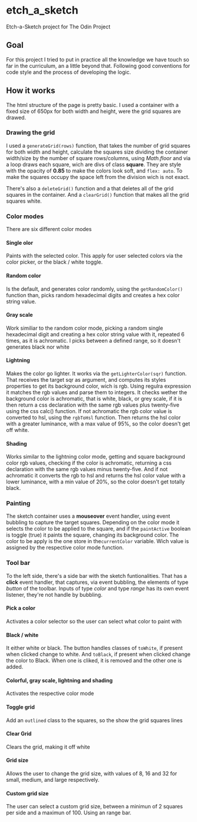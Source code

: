# etch_a_sketch
Etch-a-Sketch project for The Odin Project

## Goal
For this project I tried to put in practice all the knowledge we have touch so far in the curriculum, an a little beyond that. Following good conventions for code style and the process of developing the logic.

## How it works
The html structure of the page is pretty basic. I used a container with a fixed size of 650px for both width and height, were the grid squares are drawed.

### Drawing the grid
I used a `generateGrid(rows)` function, that takes the number of grid squares for both width and height, calculate the squares size dividing the container width/size by the number of square rows/columns, using *Math.floor* and via a loop draws each square, wich are divs of class **square**. They are style with the opacity of **0.85** to make the colors look soft, and `flex: auto`. To make the squares occupy the space left from the division wich is not exact.

There's also a `deleteGrid()` function and a that deletes all of the grid squares in the container. And a `clearGrid()` function that makes all the grid squares white.

### Color modes
There are six different color modes

#### Single olor
Paints with the selected color. This apply for user selected colors via the color picker, or the black / white toggle.

#### Random color
Is the default, and generates color randomly, using the `getRandomColor()` function than, picks random hexadecimal digits and creates a hex color string value.

#### Gray scale
Work similiar to the random color mode, picking a random single hexadecimal digit and creating a hex color string value with it, repeated 6 times, as it is achromatic. I picks between a defined range, so it doesn't generates black nor white

#### Lightning
Makes the color go lighter. It works via the `getLighterColor(sqr)` function. That receives the target sqr as argument, and computes its styles properties to get its background color, wich is rgb. Using regulra expression it matches the rgb values and parse them to integers. It checks wether the background color is achromatic, that is white, black, or grey scale, if it is then return a css declaration with the same rgb values plus twenty-five using the css calc() function. If not achromatic the rgb color value is converted to hsl, using the `rgbToHsl` function. Then returns the hsl color with a greater luminance, with a max value of 95%, so the color doesn't get off white.

#### Shading
Works similar to the lightning color mode, getting and square background color rgb values, checking if the color is achromatic, returning a css declaration with the same rgb values minus twenty-five. And if not achromatic it converts the rgb to hsl and returns the hsl color value with a lower luminance, with a min value of 20%, so the color doesn't get totally black.

### Painting
The sketch container uses a **mouseover** event handler, using event bubbling to capture the target squares. Depending on the color mode it selects the color to be applied to the square, and if the `paintActive` boolean is toggle (true) it paints the square, changing its background color. The color to be apply is the one store in the`currentColor` variable. Wich value is assigned by the respective color mode function. 

### Tool bar
To the left side, there's a side bar with the sketch funtionalities. That has a **click** event handler, that captures, via event bubbling, the elements of type *button* of the toolbar. Inputs of type *color* and type *range* has its own event listener, they're not handle by bubbling.

#### Pick a color
Activates a color selector so the user can select what color to paint with

#### Black / white
It either white or black. The button handles classes of `toWhite`, if present when clicked change to white. And `toBlack`, if present when clicked change the color to Black. When one is cliked, it is removed and the other one is added.

#### Colorful, gray scale, lightning and shading
Activates the respective color mode

#### Toggle grid
Add an `outlined` class to the squares, so the show the grid squares lines

#### Clear Grid
Clears the grid, making it off white

#### Grid size
Allows the user to change the grid size, with values of 8, 16 and 32 for small, medium, and large respectively.

#### Custom grid size
The user can select a custom grid size, between a minimun of 2 squares per side and a maximun of 100. Using an range bar.